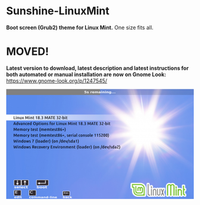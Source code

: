 # Sunshine-LinuxMint
**Boot screen (Grub2) theme for Linux Mint.** One size fits all.
# MOVED!
**Latest version to download, latest description and latest instructions for both automated or manual installation are now on Gnome Look:** https://www.gnome-look.org/p/1247545/

![Default view](preview/Preview_800x600.png)
